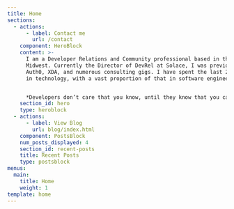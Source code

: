 ```yaml
---
title: Home
sections:
  - actions:
      - label: Contact me
        url: /contact
    component: HeroBlock
    content: >-
      I am a Developer Relations and Community professional based in the
      Midwest. Currently the Director of DevRel at Solace, I was previously at
      Auth0, XDA, and numerous consulting gigs. I have spent the last 25+ years
      in technology, with a vast proportion of that in software engineering.


      *Developers don’t care that you know, until they know that you care.*
    section_id: hero
    type: heroblock
  - actions:
      - label: View Blog
        url: blog/index.html
    component: PostsBlock
    num_posts_displayed: 4
    section_id: recent-posts
    title: Recent Posts
    type: postsblock
menus:
  main:
    title: Home
    weight: 1
template: home
---
```



